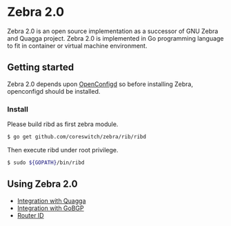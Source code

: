 # Zebra 2.0

Zebra 2.0 is an open source implementation as a successor of GNU Zebra and Quagga
project. Zebra 2.0 is implemented in Go programming language to fit in container
or virtual machine environment.

## Getting started

Zebra 2.0 depends upon [OpenConfigd](https://github.com/coreswitch/openconfigd) so
before installing Zebra, openconfigd should be installed.

### Install

Please build ribd as first zebra module.

``` bash
$ go get github.com/coreswitch/zebra/rib/ribd
```

Then execute ribd under root privilege.

``` bash
$ sudo ${GOPATH}/bin/ribd
```

## Using Zebra 2.0

 * [Integration with Quagga](https://github.com/coreswitch/zebra/blob/master/docs/quagga.md)
 * [Integration with GoBGP](https://github.com/coreswitch/zebra/blob/master/docs/gobgp.md)
 * [Router ID](https://github.com/coreswitch/zebra/blob/master/docs/router-id.md)
